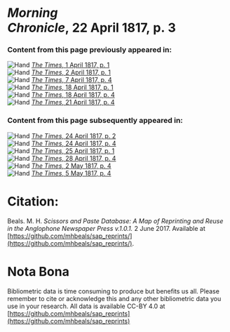 # *Morning Chronicle*, 22 April 1817, p. 3  
  
### Content from this page previously appeared in:  
![Hand](http://scissorsandpaste.net/wp-content/uploads/2017/06/smallhandpointer.png) [*The Times*, 1 April 1817, p. 1](https://mhbeals.github.io/sap_html/The-Times/The-Times-1-April-1817-p-1)  
![Hand](http://scissorsandpaste.net/wp-content/uploads/2017/06/smallhandpointer.png) [*The Times*, 2 April 1817, p. 1](https://mhbeals.github.io/sap_html/The-Times/The-Times-2-April-1817-p-1)  
![Hand](http://scissorsandpaste.net/wp-content/uploads/2017/06/smallhandpointer.png) [*The Times*, 7 April 1817, p. 4](https://mhbeals.github.io/sap_html/The-Times/The-Times-7-April-1817-p-4)  
![Hand](http://scissorsandpaste.net/wp-content/uploads/2017/06/smallhandpointer.png) [*The Times*, 18 April 1817, p. 1](https://mhbeals.github.io/sap_html/The-Times/The-Times-18-April-1817-p-1)  
![Hand](http://scissorsandpaste.net/wp-content/uploads/2017/06/smallhandpointer.png) [*The Times*, 18 April 1817, p. 4](https://mhbeals.github.io/sap_html/The-Times/The-Times-18-April-1817-p-4)  
![Hand](http://scissorsandpaste.net/wp-content/uploads/2017/06/smallhandpointer.png) [*The Times*, 21 April 1817, p. 4](https://mhbeals.github.io/sap_html/The-Times/The-Times-21-April-1817-p-4)  
  
### Content from this page subsequently appeared in:  
![Hand](http://scissorsandpaste.net/wp-content/uploads/2017/06/smallhandpointer.png) [*The Times*, 24 April 1817, p. 2](https://mhbeals.github.io/sap_html/The-Times/The-Times-24-April-1817-p-2)  
![Hand](http://scissorsandpaste.net/wp-content/uploads/2017/06/smallhandpointer.png) [*The Times*, 24 April 1817, p. 4](https://mhbeals.github.io/sap_html/The-Times/The-Times-24-April-1817-p-4)  
![Hand](http://scissorsandpaste.net/wp-content/uploads/2017/06/smallhandpointer.png) [*The Times*, 25 April 1817, p. 1](https://mhbeals.github.io/sap_html/The-Times/The-Times-25-April-1817-p-1)  
![Hand](http://scissorsandpaste.net/wp-content/uploads/2017/06/smallhandpointer.png) [*The Times*, 28 April 1817, p. 4](https://mhbeals.github.io/sap_html/The-Times/The-Times-28-April-1817-p-4)  
![Hand](http://scissorsandpaste.net/wp-content/uploads/2017/06/smallhandpointer.png) [*The Times*, 2 May 1817, p. 4](https://mhbeals.github.io/sap_html/The-Times/The-Times-2-May-1817-p-4)  
![Hand](http://scissorsandpaste.net/wp-content/uploads/2017/06/smallhandpointer.png) [*The Times*, 5 May 1817, p. 4](https://mhbeals.github.io/sap_html/The-Times/The-Times-5-May-1817-p-4)  


# Citation: 

Beals. M. H. *Scissors and Paste Database: A Map of Reprinting and Reuse in the Anglophone Newspaper Press v.1.0.1.* 2 June 2017. Available at [https://github.com/mhbeals/sap_reprints/](https://github.com/mhbeals/sap_reprints/). 

# Nota Bona

Bibliometric data is time consuming to produce but benefits us all. Please remember to cite or acknowledge this and any other bibliometric data you use in your research. All data is available CC-BY 4.0 at [https://github.com/mhbeals/sap_reprints](https://github.com/mhbeals/sap_reprints)